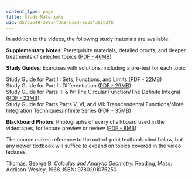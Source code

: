 ```yaml
---
content_type: page
title: Study Materials
uid: d57d3648-3881-f3d9-61c4-963af391b2fb
---
```


In addition to the videos, the following study materials are available:  
  
**Supplementary Notes**: Prerequisite materials, detailed proofs, and deeper treatments of selected topics ([PDF - 46MB](/resources/res-18-006-calculus-revisited-single-variable-calculus-fall-2010/MITRES_18_006_supp_notes.pdf))  
  
**Study Guides**: Exercises with solutions, including a pre-test for each topic

Study Guide for Part I : Sets, Functions, and Limits ([PDF - 22MB](/resources/res-18-006-calculus-revisited-single-variable-calculus-fall-2010/part-i-sets-functions-and-limits/MITRES_18_006_study_1.pdf))  
Study Guide for Part II: Differentiation ([PDF - 29MB](/resources/res-18-006-calculus-revisited-single-variable-calculus-fall-2010/part-ii-differentiation/MITRES_18_006_study_2.pdf))  
Study Guide for Parts III & IV: The Circular Function/The Definite Integral ([PDF - 23MB](/resources/res-18-006-calculus-revisited-single-variable-calculus-fall-2010/part-iii-the-circular-function/MITRES_18_006_study_3_4.pdf))  
Study Guide for Parts Parts V, VI, and VII: Transcendental Functions/More Integration Techniques/Infinite Series ([PDF - 35MB](/resources/res-18-006-calculus-revisited-single-variable-calculus-fall-2010/part-v-transcendental-functions/MITRES_18_006_study_5_6_7.pdf))

**Blackboard Photos**: Photographs of every chalkboard used in the videotapes, for lecture preview or review ([PDF - 8MB](/resources/res-18-006-calculus-revisited-single-variable-calculus-fall-2010/MITRES_18_006_blackboard.pdf))  
  
The course makes reference to the out-of-print textbook cited below, but any newer textbook will suffice to expand on topics covered in the video lectures.

Thomas, George B. _Calculus and Analytic Geometry._ Reading, Mass: Addison-Wesley, 1968. ISBN: 9780201075250
